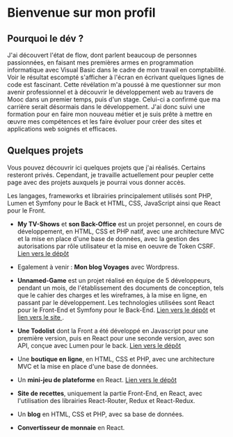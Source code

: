 # Bienvenue sur mon profil

## Pourquoi le dév ?

J'ai découvert l'état de flow, dont parlent beaucoup de personnes passionnées, en faisant mes premières armes en programmation informatique avec Visual Basic dans le cadre de mon travail en comptabilité. Voir le résultat escompté s'afficher à l'écran en écrivant quelques lignes de code est fascinant. Cette révélation m'a poussé à me questionner sur mon avenir professionnel et à découvrir le développement web au travers de Mooc dans un premier temps, puis d'un stage. Celui-ci a confirmé que ma carrière serait désormais dans le développement. J'ai donc suivi une formation pour en faire mon nouveau métier et je suis prête à mettre en œuvre mes compétences et les faire évoluer pour créer des sites et applications web soignés et efficaces.

## Quelques projets

Vous pouvez découvrir ici quelques projets que j'ai réalisés. Certains resteront privés. Cependant, je travaille actuellement pour peupler cette page avec des projets auxquels je pourrai vous donner accès.

Les langages, frameworks et librairies principalement utilisés sont PHP, Lumen et Symfony pour le Back et HTML, CSS, JavaScript ainsi que React pour le Front.

- __My TV-Shows__ et __son Back-Office__ est un projet personnel, en cours de développement, en HTML, CSS et PHP natif, avec une architecture MVC et la mise en place d'une base de données, avec la gestion des autorisations par rôle utilisateur et la mise en oeuvre de Token CSRF. [Lien vers le dépôt](https://github.com/AnnSo-B/My-TV-Shows)

- Egalement à venir : __Mon blog Voyages__ avec Wordpress.

- __Unnamed-Game__ est un projet réalisé en équipe de 5 développeurs, pendant un mois, de l'établissement des documents de conception, tels que le cahier des charges et les wireframes, à la mise en ligne, en passant par le développement. Les technologies utilisées sont React pour le Front-End et Symfony pour le Back-End. [Lien vers le dépôt](https://github.com/AnnSo-B/unnamed-game) et [lien vers le site ](https://unnamed-game.fr/).

- __Une Todolist__ dont la Front a été développé en Javascript pour une première version, puis en React pour une seconde version, avec son API, conçue avec Lumen pour le back. [Lien vers le dépôt](https://github.com/AnnSo-B/My_To-Do_List)

- Une __boutique en ligne__, en HTML, CSS et PHP, avec une architecture MVC et la mise en place d'une base de données.

- Un __mini-jeu de plateforme__ en React. [Lien vers le dépôt](https://github.com/AnnSo-B/mini-game)

- __Site de recettes__, uniquement la partie Front-End, en React, avec l'utilisation des librairies React-Router, Redux et React-Redux.

- Un __blog__ en HTML, CSS et PHP, avec sa base de données.

- __Convertisseur de monnaie__ en React.
